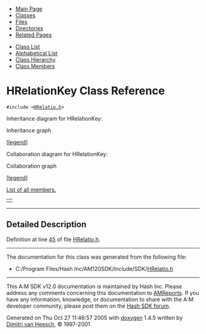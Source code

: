 <div class="tabs">

- [Main Page](index.md)
- <span id="current">[Classes](annotated.md)</span>
- [Files](files.md)
- [Directories](dirs.md)
- [Related Pages](pages.md)

</div>

<div class="tabs">

- [Class List](annotated.md)
- [Alphabetical List](classes.md)
- [Class Hierarchy](hierarchy.md)
- [Class Members](functions.md)

</div>

# HRelationKey Class Reference

`#include <`<a href="HRelatio_8h-source.md" class="el"><code>HRelatio.h</code></a>`>`

Inheritance diagram for HRelationKey:

<span class="image placeholder" original-image-src="classHRelationKey__inherit__graph.gif" original-image-title="" border="0" usemap="#HRelationKey__inherit__map">Inheritance graph</span>

\[[legend](graph_legend.md)\]

Collaboration diagram for HRelationKey:

<span class="image placeholder" original-image-src="classHRelationKey__coll__graph.gif" original-image-title="" border="0" usemap="#HRelationKey__coll__map">Collaboration graph</span>

\[[legend](graph_legend.md)\]

[List of all members.](classHRelationKey-members.md)

|     |
|-----|
|     |

------------------------------------------------------------------------

<span id="_details"></span>

## Detailed Description

Definition at line <a href="HRelatio_8h-source.md#l00045" class="el">45</a> of file <a href="HRelatio_8h-source.md" class="el">HRelatio.h</a>.

------------------------------------------------------------------------

The documentation for this class was generated from the following file:

- C:/Program Files/Hash Inc/AM120SDK/Include/SDK/<a href="HRelatio_8h-source.md" class="el">HRelatio.h</a>

------------------------------------------------------------------------

<span class="small">This A:M SDK v12.0 documentation is maintained by Hash Inc. Please address any comments concerning this documentation to [AMReports](http://www.hash.com/reports). If you have any information, knowledge, or documentation to share with the A:M developer community, please post them on the [Hash SDK forum](http://www.hash.com/forums/index.php?showforum=11).</span>

Generated on Thu Oct 27 11:46:57 2005 with [<span class="image placeholder" original-image-src="doxygen.png" original-image-title="" height="45" width="100" align="middle" border="0">doxygen</span>](http://www.doxygen.org/index.html) 1.4.5 written by [Dimitri van Heesch](mailto:dimitri@stack.nl), © 1997-2001
